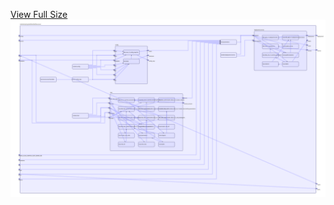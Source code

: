 [View Full Size](https://raw.githubusercontent.com/mingfang/terraform-k8s-modules/master/modules/spring-dataflow/dataflow-server/diagram.svg?sanitize=true)<img src="diagram.svg"/>
